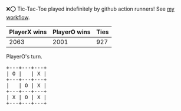 :x::o: Tic-Tac-Toe played indefinitely by github action runners! See [my workflow](.github/workflows/play.yaml).

|PlayerX wins|PlayerO wins|Ties|
|-|-|-|
|2063|2001|927|

PlayerO's turn.

<pre>
+---+---+---+
| O |   | X |
+---+---+---+
|   | O | X |
+---+---+---+
| X | O | X |
+---+---+---+
</pre>